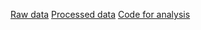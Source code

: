 [Raw data](https://github.com/JoeyBernhardt/thermal-variability/tree/master/Tetraselmis_experiment/data-raw)
[Processed data](https://github.com/JoeyBernhardt/thermal-variability/tree/master/Tetraselmis_experiment/data-processed)
[Code for analysis](https://github.com/JoeyBernhardt/thermal-variability/tree/master/Tetraselmis_experiment/R)
